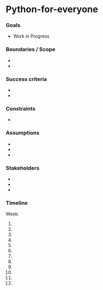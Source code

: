 # Python-for-everyone
### Goals

-   Work in Progress

### Boundaries / Scope

-   
-   

### Success criteria

-  
-   

### Constraints

-   

### Assumptions

-   
-   
-   

### Stakeholders

-   
-   
-   

### Timeline

Week:

1.
2.
3.
4.
5.
6.
7.
8.
9.
10.
11. 
12. 
